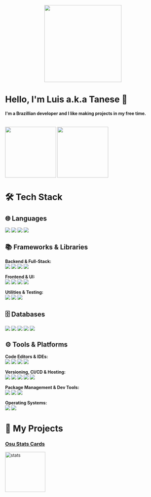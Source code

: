 <div align="center">
        <img src="./assets/banner.svg" height="250" />
</div>

# Hello, I'm Luis a.k.a Tanese 👋

<h4>I'm a Brazillian developer and I like making projects in my free time.</h4>
<br>
<div align="left">
        <a href="https://github.com/Luis-Tanese"><img height="165" src="https://github-readme-stats.vercel.app/api?username=Luis-Tanese&show_icons=true&include_all_commits=true&count_private=true&bg_color=301934&title_color=00E5FF&icon_color=FF1493&text_color=FFFFFF&hide_border=true&ring_color=9400D3"/></a>
        <a href="https://github.com/Luis-Tanese"><img height="165" src="https://github-readme-stats.vercel.app/api/top-langs/?username=Luis-Tanese&layout=compact&langs_count=10&count_private=true&bg_color=301934&title_color=00E5FF&text_color=FFFFFF&hide_border=true"/></a>
</div>

# 🛠️ Tech Stack

<!-- https://github.com/Ileriayo/markdown-badges -->

## 🌐 Languages
![](https://img.shields.io/badge/C%23-239120?style=for-the-badge&logo=csharp&logoColor=white) ![](https://img.shields.io/badge/CSS3-1572B6?style=for-the-badge&logo=css3&logoColor=white) ![](https://img.shields.io/badge/HTML5-E34F26?style=for-the-badge&logo=html5&logoColor=white) ![](https://img.shields.io/badge/JavaScript-323330?style=for-the-badge&logo=javascript&logoColor=F7DF1E)

## 📚 Frameworks & Libraries
**Backend & Full-Stack:** <br>
![](https://img.shields.io/badge/.NET-512BD4?style=for-the-badge&logo=dotnet&logoColor=white) ![](https://img.shields.io/badge/Blazor-512BD4?style=for-the-badge&logo=blazor&logoColor=white) ![](https://img.shields.io/badge/Express%20js-000000?style=for-the-badge&logo=express&logoColor=white) ![](https://img.shields.io/badge/Node%20js-339933?style=for-the-badge&logo=nodedotjs&logoColor=white)

**Frontend & UI:**<br>
![](https://img.shields.io/badge/Bootstrap-563D7C?style=for-the-badge&logo=bootstrap&logoColor=white) ![](https://img.shields.io/badge/Material%20UI-007FFF?style=for-the-badge&logo=mui&logoColor=white) ![](https://img.shields.io/badge/react-%2320232a.svg?style=for-the-badge&logo=react&logoColor=%2361DAFB) ![](https://img.shields.io/badge/Sass-CC6699?style=for-the-badge&logo=sass&logoColor=white)

**Utilities & Testing:** <br>
![](https://img.shields.io/badge/axios-671ddf?&style=for-the-badge&logo=axios&logoColor=white) ![](https://img.shields.io/badge/-jest-%23C21325?style=for-the-badge&logo=jest&logoColor=white) ![](https://img.shields.io/badge/Socket.io-010101?&style=for-the-badge&logo=Socket.io&logoColor=white)

## 🗄️ Databases
![](https://img.shields.io/badge/firebase-ffca28?style=for-the-badge&logo=firebase&logoColor=black) ![](https://img.shields.io/badge/MongoDB-%234ea94b.svg?style=for-the-badge&logo=mongodb&logoColor=white) ![](https://img.shields.io/badge/MySQL-005C84?style=for-the-badge&logo=mysql&logoColor=white) ![](https://img.shields.io/badge/PostgreSQL-316192?style=for-the-badge&logo=postgresql&logoColor=white) ![](https://img.shields.io/badge/redis-%23DD0031.svg?&style=for-the-badge&logo=redis&logoColor=white)

## ⚙️ Tools & Platforms
**Code Editors & IDEs:** <br>
![](https://img.shields.io/badge/IntelliJ_IDEA-000000.svg?style=for-the-badge&logo=intellij-idea&logoColor=white) ![](https://img.shields.io/badge/Notepad++-90E59A.svg?style=for-the-badge&logo=notepad%2B%2B&logoColor=black) ![](https://img.shields.io/badge/Visual_Studio-5C2D91?style=for-the-badge&logo=visual%20studio&logoColor=white) ![](https://img.shields.io/badge/VSCode-0078D4?style=for-the-badge&logo=visual%20studio%20code&logoColor=white)

**Versioning, CI/CD & Hosting:** <br>
![](https://img.shields.io/badge/Git-F05032?style=for-the-badge&logo=git&logoColor=white) ![](https://img.shields.io/badge/GitHub-181717?style=for-the-badge&logo=github&logoColor=white) ![](https://img.shields.io/badge/github%20pages-121013?style=for-the-badge&logo=github&logoColor=white) ![](https://img.shields.io/badge/netlify-%23000000.svg?style=for-the-badge&logo=netlify&logoColor=#00C7B7) ![](https://img.shields.io/badge/vercel-%23000000.svg?style=for-the-badge&logo=vercel&logoColor=white)

**Package Management & Dev Tools:** <br>
![](https://img.shields.io/badge/NODEMON-%23323330.svg?style=for-the-badge&logo=nodemon&logoColor=%BBDEAD) ![](https://img.shields.io/badge/npm-CB3837?style=for-the-badge&logo=npm&logoColor=white) ![](https://img.shields.io/badge/NuGet-004880?style=for-the-badge&logo=nuget&logoColor=white)

**Operating Systems:** <br>
![](https://img.shields.io/badge/Android-3DDC84?style=for-the-badge&logo=android&logoColor=white) ![](https://img.shields.io/badge/Linux%20Mint-87CF3E?style=for-the-badge&logo=Linux%20Mint&logoColor=white)

# 🚀 My Projects

<h3><a href="https://github.com/Luis-Tanese/osu-profile-stats/" target="_blank">Osu Stats Cards</a></h3>
<a href="https://github.com/Luis-Tanese/osu-profile-stats/" target="_blank">
    <img src="https://osu-profile-stats.vercel.app/api/profile-stats/tanese" height="130" alt="stats">
</a>

